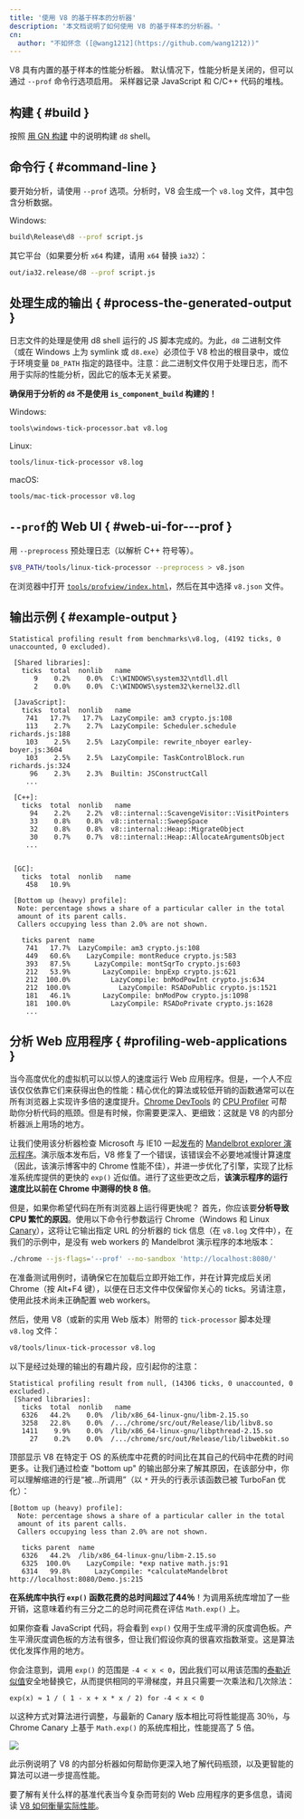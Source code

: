 ```yaml
---
title: '使用 V8 的基于样本的分析器'
description: '本文档说明了如何使用 V8 的基于样本的分析器。'
cn:
  author: "不如怀念 ([@wang1212](https://github.com/wang1212))"
---
```

V8 具有内置的基于样本的性能分析器。 默认情况下，性能分析是关闭的，但可以通过 `--prof` 命令行选项启用。 采样器记录 JavaScript 和 C/C++ 代码的堆栈。

## 构建 { #build }

按照 [用 GN 构建](/docs/build-gn) 中的说明构建 `d8` shell。

## 命令行 { #command-line }

要开始分析，请使用 `--prof` 选项。分析时，V8 会生成一个 `v8.log` 文件，其中包含分析数据。

Windows:

```bash
build\Release\d8 --prof script.js
```

其它平台（如果要分析 `x64` 构建，请用 `x64` 替换 `ia32`）：

```bash
out/ia32.release/d8 --prof script.js
```

## 处理生成的输出 { #process-the-generated-output }

日志文件的处理是使用 d8 shell 运行的 JS 脚本完成的。为此，`d8` 二进制文件（或在 Windows 上为 symlink 或 `d8.exe`）必须位于 V8 检出的根目录中，或位于环境变量 `D8_PATH` 指定的路径中。注意：此二进制文件仅用于处理日志，而不用于实际的性能分析，因此它的版本无关紧要。

**确保用于分析的 `d8` 不是使用 `is_component_build` 构建的！**

Windows:

```bash
tools\windows-tick-processor.bat v8.log
```

Linux:

```bash
tools/linux-tick-processor v8.log
```

macOS:

```bash
tools/mac-tick-processor v8.log
```

## `--prof`的 Web UI  { #web-ui-for---prof }

用 `--preprocess` 预处理日志（以解析 C++ 符号等）。

```bash
$V8_PATH/tools/linux-tick-processor --preprocess > v8.json
```

在浏览器中打开 [`tools/profview/index.html`](https://v8.dev/tools/head/profview)，然后在其中选择 `v8.json` 文件。

## 输出示例 { #example-output }

```
Statistical profiling result from benchmarks\v8.log, (4192 ticks, 0 unaccounted, 0 excluded).

 [Shared libraries]:
   ticks  total  nonlib   name
      9    0.2%    0.0%  C:\WINDOWS\system32\ntdll.dll
      2    0.0%    0.0%  C:\WINDOWS\system32\kernel32.dll

 [JavaScript]:
   ticks  total  nonlib   name
    741   17.7%   17.7%  LazyCompile: am3 crypto.js:108
    113    2.7%    2.7%  LazyCompile: Scheduler.schedule richards.js:188
    103    2.5%    2.5%  LazyCompile: rewrite_nboyer earley-boyer.js:3604
    103    2.5%    2.5%  LazyCompile: TaskControlBlock.run richards.js:324
     96    2.3%    2.3%  Builtin: JSConstructCall
    ...

 [C++]:
   ticks  total  nonlib   name
     94    2.2%    2.2%  v8::internal::ScavengeVisitor::VisitPointers
     33    0.8%    0.8%  v8::internal::SweepSpace
     32    0.8%    0.8%  v8::internal::Heap::MigrateObject
     30    0.7%    0.7%  v8::internal::Heap::AllocateArgumentsObject
    ...


 [GC]:
   ticks  total  nonlib   name
    458   10.9%

 [Bottom up (heavy) profile]:
  Note: percentage shows a share of a particular caller in the total
  amount of its parent calls.
  Callers occupying less than 2.0% are not shown.

   ticks parent  name
    741   17.7%  LazyCompile: am3 crypto.js:108
    449   60.6%    LazyCompile: montReduce crypto.js:583
    393   87.5%      LazyCompile: montSqrTo crypto.js:603
    212   53.9%        LazyCompile: bnpExp crypto.js:621
    212  100.0%          LazyCompile: bnModPowInt crypto.js:634
    212  100.0%            LazyCompile: RSADoPublic crypto.js:1521
    181   46.1%        LazyCompile: bnModPow crypto.js:1098
    181  100.0%          LazyCompile: RSADoPrivate crypto.js:1628
    ...
```

## 分析 Web 应用程序 { #profiling-web-applications }

当今高度优化的虚拟机可以以惊人的速度运行 Web 应用程序。但是，一个人不应该仅仅依靠它们来获得出色的性能：精心优化的算法或较低开销的函数通常可以在所有浏览器上实现许多倍的速度提升。[Chrome DevTools](https://developers.google.com/web/tools/chrome-devtools/) 的 [CPU Profiler](https://developers.google.com/web/tools/chrome-devtools/evaluate-performance/reference) 可帮助你分析代码的瓶颈。但是有时候，你需要更深入、更细致：这就是 V8 的内部分析器派上用场的地方。

让我们使用该分析器检查 Microsoft 与 IE10 一起[发布](https://blogs.msdn.microsoft.com/ie/2012/11/13/ie10-fast-fluid-perfect-for-touch-and-available-now-for-windows-7/)的 [Mandelbrot explorer 演示程序](https://web.archive.org/web/20130313064141/http://ie.microsoft.com/testdrive/performance/mandelbrotexplorer/)。演示版本发布后，V8 修复了一个错误，该错误会不必要地减慢计算速度（因此，该演示博客中的 Chrome 性能不佳），并进一步优化了引擎，实现了比标准系统库提供的更快的 `exp()` 近似值。进行了这些更改之后，**该演示程序的运行速度比以前在 Chrome 中测得的快 8 倍**。

但是，如果你希望代码在所有浏览器上运行得更快呢？ 首先，你应该要**分析导致 CPU 繁忙的原因**。使用以下命令行参数运行 Chrome（Windows 和 Linux [Canary](https://tools.google.com/dlpage/chromesxs)），这将让它输出指定 URL 的分析器的 tick 信息（在 `v8.log` 文件中），在我们的示例中，是没有 web workers 的 Mandelbrot 演示程序的本地版本：

```bash
./chrome --js-flags='--prof' --no-sandbox 'http://localhost:8080/'
```

在准备测试用例时，请确保它在加载后立即开始工作，并在计算完成后关闭 Chrome（按 Alt+F4 键），以便在日志文件中仅保留你关心的 ticks。另请注意，使用此技术尚未正确配置 web workers。

然后，使用 V8（或新的实用 Web 版本）附带的 `tick-processor` 脚本处理 `v8.log` 文件：

```bash
v8/tools/linux-tick-processor v8.log
```

以下是经过处理的输出的有趣片段，应引起你的注意：

```
Statistical profiling result from null, (14306 ticks, 0 unaccounted, 0 excluded).
 [Shared libraries]:
   ticks  total  nonlib   name
   6326   44.2%    0.0%  /lib/x86_64-linux-gnu/libm-2.15.so
   3258   22.8%    0.0%  /.../chrome/src/out/Release/lib/libv8.so
   1411    9.9%    0.0%  /lib/x86_64-linux-gnu/libpthread-2.15.so
     27    0.2%    0.0%  /.../chrome/src/out/Release/lib/libwebkit.so
```

顶部显示 V8 在特定于 OS 的系统库中花费的时间比在其自己的代码中花费的时间更多。让我们通过检查 "bottom up" 的输出部分来了解其原因，在该部分中，你可以理解缩进的行是“被...所调用”（以 `*` 开头的行表示该函数已被 TurboFan 优化）：

```
[Bottom up (heavy) profile]:
  Note: percentage shows a share of a particular caller in the total
  amount of its parent calls.
  Callers occupying less than 2.0% are not shown.

   ticks parent  name
   6326   44.2%  /lib/x86_64-linux-gnu/libm-2.15.so
   6325  100.0%    LazyCompile: *exp native math.js:91
   6314   99.8%      LazyCompile: *calculateMandelbrot http://localhost:8080/Demo.js:215
```

**在系统库中执行 `exp()` 函数花费的总时间超过了44％**！为调用系统库增加了一些开销，这意味着约有三分之二的总时间花费在评估 `Math.exp()` 上。

如果你查看 JavaScript 代码，将会看到  `exp()` 仅用于生成平滑的灰度调色板。产生平滑灰度调色板的方法有很多，但让我们假设你真的很喜欢指数渐变。这是算法优化发挥作用的地方。

你会注意到，调用 `exp()` 的范围是 `-4 < x < 0`，因此我们可以用该范围的[泰勒近似值](https://en.wikipedia.org/wiki/Taylor_series)安全地替换它，从而提供相同的平滑梯度，并且只需要一次乘法和几次除法：

```
exp(x) ≈ 1 / ( 1 - x + x * x / 2) for -4 < x < 0
```

以这种方式对算法进行调整，与最新的 Canary 版本相比可将性能提高 30％，与 Chrome Canary 上基于 `Math.exp()` 的系统库相比，性能提高了 5 倍。

![](/_img/docs/profile/mandelbrot.png)

此示例说明了 V8 的内部分析器如何帮助你更深入地了解代码瓶颈，以及更智能的算法可以进一步提高性能。

要了解有关什么样的基准代表当今复杂而苛刻的 Web 应用程序的更多信息，请阅读 [V8 如何衡量实际性能](/blog/real-world-performance)。
